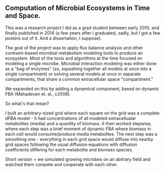 ## Computation of Microbial Ecosystems in Time and Space.

This was a research project I did as a grad student between early 2010, and finally published in 2014 (a few years after I graduated, sadly, but I got a few posters out of it. And a dissertation, I suppose).

The goal of the project was to apply flux balance analysis and other contraint-based microbial metabolism modeling tools to produce an ecosystem. Most of the tools and algorithms at the time focused on modeling a single microbe. Microbial interaction modeling was either done as a "bag of enzymes" (so, squashing together all models at once into a single compartment) or solving several models at once in separate compartments, that share a common extracellular space "compartment."

We expanded on this by adding a dynamical component, based on dynamic FBA (Mahadevan et. al., c2008).

So what's that mean?

I built an arbitrary-sized grid where each square on the grid was a complete dFBA model - it had concentrations of all modeled extracellualar metabolites (media) and a quantity of biomass. It then worked stepwise, where each step was a brief moment of dynamic FBA where biomass in each cell would consume/produce media metabolites. The next step was a smoothing one - everything in each grid space would diffuse into nearby grid spaces following the usual diffusion equations with diffusion coefficients differing for each metabolite and biomass species.

Short version = we simulated growing microbes on an abitrary field and watched them compete and cooperate with each other.